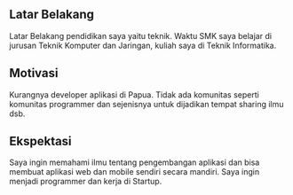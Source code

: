 [//]: # (Ceritakan sedikit tentang latar belakangmu seperti pendidikan terakhir atau pekerjaan sebelumnya)
## Latar Belakang
Latar Belakang pendidikan saya yaitu teknik. Waktu SMK saya belajar di jurusan Teknik Komputer dan Jaringan, kuliah saya di Teknik Informatika.

[//]: # (Motivasi apa yang mendorongmu untuk ikut program coding bootcamp di Hacktiv8?)
## Motivasi
Kurangnya developer aplikasi di Papua. Tidak ada komunitas seperti komunitas programmer dan sejenisnya untuk dijadikan tempat sharing ilmu dsb.

[//]: # (Beri tahu kami, apa yang ingin kamu dapatkan di Hacktiv8 dan apa yang ingin kamu capai setelah lulus dari sini?)
## Ekspektasi
Saya ingin memahami ilmu tentang pengembangan aplikasi dan bisa membuat aplikasi web dan mobile sendiri secara mandiri. Saya ingin menjadi programmer dan kerja di Startup.

[//]: # (Apakah ada hal lain yang ingin disampaikan? Bila ada, kamu bebas untuk menuliskannya)
